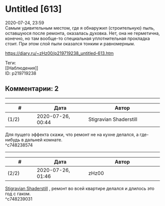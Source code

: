 Untitled [613]
==============

  
2020-07-24, 23:59  
 Самым удивительным местом, где я обнаружил (строительную) пыль, оставшуюся после ремонта, оказалась духовка. Нет, она не герметична, конечно, но там вообще-то специальная уплотнительная прокладка стоит. При этом слой пыли оказался тонким и равномерным.   
  
<https://diary.ru/~zHz00/p219719238_untitled-613.htm>  
  
Теги:  
[[Наблюдения]]  
ID: p219719238  


Комментарии: 2
--------------

  


---



|         #         |              Дата              |                     Автор                     |           ID           |
| --- | --- | --- | --- |
| (1/2) | 2020-07-26, 00:44 | Stigravian Shaderstill | c748238574 |

  
 Для пущего эффекта скажи, что ремонт не на кухне делался, а где-нибудь в дальней комнате.   
 ^c748238574

---



|         #         |              Дата              |                     Автор                     |           ID           |
| --- | --- | --- | --- |
| (2/2) | 2020-07-26, 01:46 | zHz00 | c748239031 |

  
  [Stigravian Shaderstill](http://stigravian.diary.ru "Science, Death, Rock-n-Roll")  , ремонт во всей квартире делался и длилось это год с гаком.   
 ^c748239031